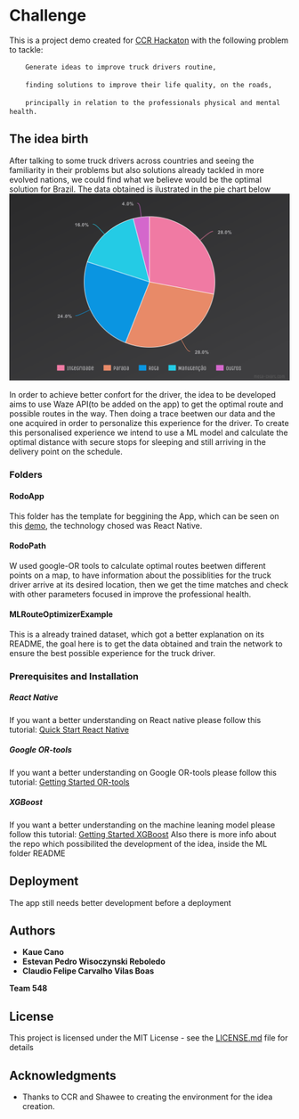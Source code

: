 # Challenge

This is a project demo created for [CCR Hackaton](http://www.grupoccr.com.br/hackathonccr/) with the following problem to tackle:

        Generate ideas to improve truck drivers routine, 
        
        finding solutions to improve their life quality, on the roads, 
        
        principally in relation to the professionals physical and mental health.

## The idea birth

After talking to some truck drivers across countries and seeing the familiarity in their problems but also solutions already tackled in more evolved nations, we could find what we believe would be the optimal solution for Brazil.
The data obtained is ilustrated in the pie chart below
![Truck drivers problems](https://github.com/claudiovb/HackaCcr/blob/master/assets/meta-chart%20(2).png)

In order to achieve better confort for the driver, the idea to be developed aims to use Waze API(to be added on the app) to get the optimal route and possible routes in the way. Then doing a trace beetwen our data and the one acquired in order to personalize this experience for the driver. To create this personalised experience we intend to use a ML model and calculate the optimal distance with secure stops for sleeping and still arriving in the delivery point on the schedule.

### Folders

####  RodoApp
  This folder has the template for beggining the App, which can be seen on this [demo](https://www.figma.com/proto/cyffm46LlDvLbxWaV36zRf/Untitled?node-id=1%3A7&scaling=scale-down), the technology chosed was React Native. 
  
####  RodoPath
W used google-OR tools to calculate optimal routes beetwen different points on a map, to have information about the possiblities for the truck driver arrive at its desired location, then we get the time matches and check with other parameters focused in improve the professional health.

####  MLRouteOptimizerExample

This is a already trained dataset, which got a better explanation on its README, the goal here is to get the data obtained and train the network to ensure the best possible experience for the truck driver.


### Prerequisites and Installation

##### React Native
If you want a better understanding on React native please follow this tutorial: [Quick Start React Native](https://s-pace.github.io/react-native/docs/getting-started.html)

##### Google OR-tools

If you want a better understanding on Google OR-tools please follow this tutorial: [Getting Started OR-tools](https://developers.google.com/optimization/introduction/python)

##### XGBoost


If you want a better understanding on the machine leaning model please follow this tutorial: [Getting Started XGBoost](https://xgboost.readthedocs.io/en/latest/get_started.html)
Also there is more info about the repo which possibilited the development of the idea, inside the ML folder README

## Deployment

The app still needs better development before a deployment

## Authors

* **Kaue Cano** 
* **Estevan Pedro Wisoczynski Reboledo**
* **Claudio Felipe Carvalho Vilas Boas**

**Team 548**
## License

This project is licensed under the MIT License - see the [LICENSE.md](LICENSE.md) file for details

## Acknowledgments

* Thanks to CCR and Shawee to creating the environment for the idea creation.
